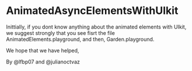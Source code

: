 # AnimatedAsyncElementsWithUIkit

Inittially, if you dont know anything about the animated elements with UIkit, 
we suggest strongly that you see fisrt the file AnimatedElements.playground, and then, Garden.playground.

We hope that we have helped,

By @lfbp07 and @julianoctvaz

